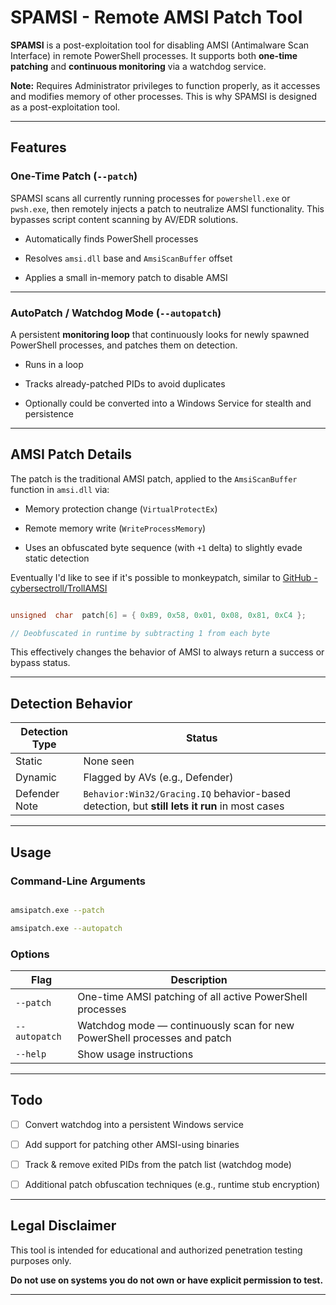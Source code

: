 # SPAMSI - Remote AMSI Patch Tool

  

**SPAMSI** is a post-exploitation tool for disabling AMSI (Antimalware Scan Interface) in remote PowerShell processes. It supports both **one-time patching** and **continuous monitoring** via a watchdog service.

  
**Note:** Requires Administrator privileges to function properly, as it accesses and modifies memory of other processes. This is why SPAMSI is designed as a post-exploitation tool.
 
---

## Features

  

### One-Time Patch (`--patch`)

SPAMSI scans all currently running processes for `powershell.exe` or `pwsh.exe`, then remotely injects a patch to neutralize AMSI functionality. This bypasses script content scanning by AV/EDR solutions.

  

- Automatically finds PowerShell processes

- Resolves `amsi.dll` base and `AmsiScanBuffer` offset

- Applies a small in-memory patch to disable AMSI
  

---

  

### AutoPatch / Watchdog Mode (`--autopatch`)

A persistent **monitoring loop** that continuously looks for newly spawned PowerShell processes, and patches them on detection.

  

- Runs in a loop

- Tracks already-patched PIDs to avoid duplicates

- Optionally could be converted into a Windows Service for stealth and persistence

  

---

  

## AMSI Patch Details

  

The patch is the traditional AMSI patch, applied to the `AmsiScanBuffer` function in `amsi.dll` via:

- Memory protection change (`VirtualProtectEx`)

- Remote memory write (`WriteProcessMemory`)

- Uses an obfuscated byte sequence (with `+1` delta) to slightly evade static detection

Eventually I'd like to see if it's possible to monkeypatch, similar to [GitHub - cybersectroll/TrollAMSI](https://github.com/cybersectroll/TrollAMSI)
  

```cpp

unsigned  char  patch[6] = { 0xB9, 0x58, 0x01, 0x08, 0x81, 0xC4 };

// Deobfuscated in runtime by subtracting 1 from each byte

````

  

This effectively changes the behavior of AMSI to always return a success or bypass status.

  

---

  

## Detection Behavior

| Detection Type | Status |
| -------------- | --------------------------------------------------------------------------------------------------- |
| Static | None seen |
| Dynamic | Flagged by AVs (e.g., Defender) |
| Defender Note | `Behavior:Win32/Gracing.IQ` behavior-based detection, but **still lets it run** in most cases |

  

---

  

## Usage

  

### Command-Line Arguments

  

```bash

amsipatch.exe --patch

amsipatch.exe --autopatch

```

  

### Options

  
| Flag | Description |
| ------------- | ------------------------------------------------------------------------ |
| `--patch` | One-time AMSI patching of all active PowerShell processes |
| `--autopatch` | Watchdog mode — continuously scan for new PowerShell processes and patch |
| `--help` | Show usage instructions |

  

---

  

## Todo

* [ ] Convert watchdog into a persistent Windows service

* [ ] Add support for patching other AMSI-using binaries

* [ ] Track & remove exited PIDs from the patch list (watchdog mode)

* [ ] Additional patch obfuscation techniques (e.g., runtime stub encryption)

  

---

  

## Legal Disclaimer

  

This tool is intended for educational and authorized penetration testing purposes only.

**Do not use on systems you do not own or have explicit permission to test.**

  

---
